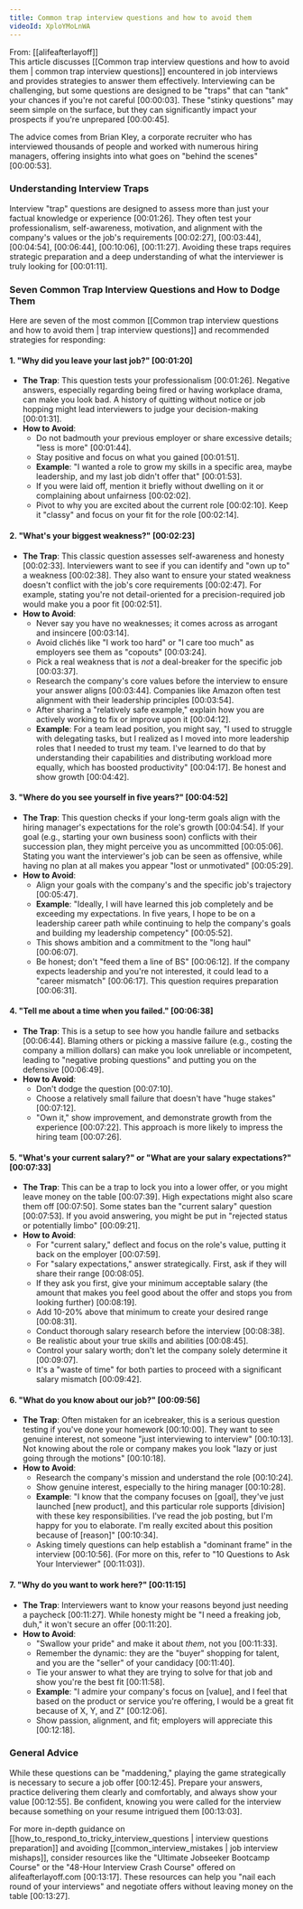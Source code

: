 ```yaml
---
title: Common trap interview questions and how to avoid them
videoId: XploYMoLnWA
---
```


From: [[alifeafterlayoff]] <br/> 
This article discusses [[Common trap interview questions and how to avoid them | common trap interview questions]] encountered in job interviews and provides strategies to answer them effectively. Interviewing can be challenging, but some questions are designed to be "traps" that can "tank" your chances if you're not careful <a class="yt-timestamp" data-t="00:00:03">[00:00:03]</a>. These "stinky questions" may seem simple on the surface, but they can significantly impact your prospects if you're unprepared <a class="yt-timestamp" data-t="00:00:45">[00:00:45]</a>.

The advice comes from Brian Kley, a corporate recruiter who has interviewed thousands of people and worked with numerous hiring managers, offering insights into what goes on "behind the scenes" <a class="yt-timestamp" data-t="00:00:53">[00:00:53]</a>.

### Understanding Interview Traps
Interview "trap" questions are designed to assess more than just your factual knowledge or experience <a class="yt-timestamp" data-t="00:01:26">[00:01:26]</a>. They often test your professionalism, self-awareness, motivation, and alignment with the company's values or the job's requirements <a class="yt-timestamp" data-t="00:02:27">[00:02:27]</a>, <a class="yt-timestamp" data-t="00:03:44">[00:03:44]</a>, <a class="yt-timestamp" data-t="00:04:54">[00:04:54]</a>, <a class="yt-timestamp" data-t="00:06:44">[00:06:44]</a>, <a class="yt-timestamp" data-t="00:10:06">[00:10:06]</a>, <a class="yt-timestamp" data-t="00:11:27">[00:11:27]</a>. Avoiding these traps requires strategic preparation and a deep understanding of what the interviewer is truly looking for <a class="yt-timestamp" data-t="00:01:11">[00:01:11]</a>.

### Seven Common Trap Interview Questions and How to Dodge Them

Here are seven of the most common [[Common trap interview questions and how to avoid them | trap interview questions]] and recommended strategies for responding:

#### 1. "Why did you leave your last job?" <a class="yt-timestamp" data-t="00:01:20">[00:01:20]</a>
*   **The Trap**: This question tests your professionalism <a class="yt-timestamp" data-t="00:01:26">[00:01:26]</a>. Negative answers, especially regarding being fired or having workplace drama, can make you look bad. A history of quitting without notice or job hopping might lead interviewers to judge your decision-making <a class="yt-timestamp" data-t="00:01:31">[00:01:31]</a>.
*   **How to Avoid**:
    *   Do not badmouth your previous employer or share excessive details; "less is more" <a class="yt-timestamp" data-t="00:01:44">[00:01:44]</a>.
    *   Stay positive and focus on what you gained <a class="yt-timestamp" data-t="00:01:51">[00:01:51]</a>.
    *   **Example**: "I wanted a role to grow my skills in a specific area, maybe leadership, and my last job didn't offer that" <a class="yt-timestamp" data-t="00:01:53">[00:01:53]</a>.
    *   If you were laid off, mention it briefly without dwelling on it or complaining about unfairness <a class="yt-timestamp" data-t="00:02:02">[00:02:02]</a>.
    *   Pivot to why you are excited about the current role <a class="yt-timestamp" data-t="00:02:10">[00:02:10]</a>. Keep it "classy" and focus on your fit for the role <a class="yt-timestamp" data-t="00:02:14">[00:02:14]</a>.

#### 2. "What's your biggest weakness?" <a class="yt-timestamp" data-t="00:02:23">[00:02:23]</a>
*   **The Trap**: This classic question assesses self-awareness and honesty <a class="yt-timestamp" data-t="00:02:33">[00:02:33]</a>. Interviewers want to see if you can identify and "own up to" a weakness <a class="yt-timestamp" data-t="00:02:38">[00:02:38]</a>. They also want to ensure your stated weakness doesn't conflict with the job's core requirements <a class="yt-timestamp" data-t="00:02:47">[00:02:47]</a>. For example, stating you're not detail-oriented for a precision-required job would make you a poor fit <a class="yt-timestamp" data-t="00:02:51">[00:02:51]</a>.
*   **How to Avoid**:
    *   Never say you have no weaknesses; it comes across as arrogant and insincere <a class="yt-timestamp" data-t="00:03:14">[00:03:14]</a>.
    *   Avoid clichés like "I work too hard" or "I care too much" as employers see them as "copouts" <a class="yt-timestamp" data-t="00:03:24">[00:03:24]</a>.
    *   Pick a real weakness that is *not* a deal-breaker for the specific job <a class="yt-timestamp" data-t="00:03:37">[00:03:37]</a>.
    *   Research the company's core values before the interview to ensure your answer aligns <a class="yt-timestamp" data-t="00:03:44">[00:03:44]</a>. Companies like Amazon often test alignment with their leadership principles <a class="yt-timestamp" data-t="00:03:54">[00:03:54]</a>.
    *   After sharing a "relatively safe example," explain how you are actively working to fix or improve upon it <a class="yt-timestamp" data-t="00:04:12">[00:04:12]</a>.
    *   **Example**: For a team lead position, you might say, "I used to struggle with delegating tasks, but I realized as I moved into more leadership roles that I needed to trust my team. I've learned to do that by understanding their capabilities and distributing workload more equally, which has boosted productivity" <a class="yt-timestamp" data-t="00:04:17">[00:04:17]</a>. Be honest and show growth <a class="yt-timestamp" data-t="00:04:42">[00:04:42]</a>.

#### 3. "Where do you see yourself in five years?" <a class="yt-timestamp" data-t="00:04:52">[00:04:52]</a>
*   **The Trap**: This question checks if your long-term goals align with the hiring manager's expectations for the role's growth <a class="yt-timestamp" data-t="00:04:54">[00:04:54]</a>. If your goal (e.g., starting your own business soon) conflicts with their succession plan, they might perceive you as uncommitted <a class="yt-timestamp" data-t="00:05:06">[00:05:06]</a>. Stating you want the interviewer's job can be seen as offensive, while having no plan at all makes you appear "lost or unmotivated" <a class="yt-timestamp" data-t="00:05:29">[00:05:29]</a>.
*   **How to Avoid**:
    *   Align your goals with the company's and the specific job's trajectory <a class="yt-timestamp" data-t="00:05:47">[00:05:47]</a>.
    *   **Example**: "Ideally, I will have learned this job completely and be exceeding my expectations. In five years, I hope to be on a leadership career path while continuing to help the company's goals and building my leadership competency" <a class="yt-timestamp" data-t="00:05:52">[00:05:52]</a>.
    *   This shows ambition and a commitment to the "long haul" <a class="yt-timestamp" data-t="00:06:07">[00:06:07]</a>.
    *   Be honest; don't "feed them a line of BS" <a class="yt-timestamp" data-t="00:06:12">[00:06:12]</a>. If the company expects leadership and you're not interested, it could lead to a "career mismatch" <a class="yt-timestamp" data-t="00:06:17">[00:06:17]</a>. This question requires preparation <a class="yt-timestamp" data-t="00:06:31">[00:06:31]</a>.

#### 4. "Tell me about a time when you failed." <a class="yt-timestamp" data-t="00:06:38">[00:06:38]</a>
*   **The Trap**: This is a setup to see how you handle failure and setbacks <a class="yt-timestamp" data-t="00:06:44">[00:06:44]</a>. Blaming others or picking a massive failure (e.g., costing the company a million dollars) can make you look unreliable or incompetent, leading to "negative probing questions" and putting you on the defensive <a class="yt-timestamp" data-t="00:06:49">[00:06:49]</a>.
*   **How to Avoid**:
    *   Don't dodge the question <a class="yt-timestamp" data-t="00:07:10">[00:07:10]</a>.
    *   Choose a relatively small failure that doesn't have "huge stakes" <a class="yt-timestamp" data-t="00:07:12">[00:07:12]</a>.
    *   "Own it," show improvement, and demonstrate growth from the experience <a class="yt-timestamp" data-t="00:07:22">[00:07:22]</a>. This approach is more likely to impress the hiring team <a class="yt-timestamp" data-t="00:07:26">[00:07:26]</a>.

#### 5. "What's your current salary?" or "What are your salary expectations?" <a class="yt-timestamp" data-t="00:07:33">[00:07:33]</a>
*   **The Trap**: This can be a trap to lock you into a lower offer, or you might leave money on the table <a class="yt-timestamp" data-t="00:07:39">[00:07:39]</a>. High expectations might also scare them off <a class="yt-timestamp" data-t="00:07:50">[00:07:50]</a>. Some states ban the "current salary" question <a class="yt-timestamp" data-t="00:07:53">[00:07:53]</a>. If you avoid answering, you might be put in "rejected status or potentially limbo" <a class="yt-timestamp" data-t="00:09:21">[00:09:21]</a>.
*   **How to Avoid**:
    *   For "current salary," deflect and focus on the role's value, putting it back on the employer <a class="yt-timestamp" data-t="00:07:59">[00:07:59]</a>.
    *   For "salary expectations," answer strategically. First, ask if they will share their range <a class="yt-timestamp" data-t="00:08:05">[00:08:05]</a>.
    *   If they ask you first, give your minimum acceptable salary (the amount that makes you feel good about the offer and stops you from looking further) <a class="yt-timestamp" data-t="00:08:19">[00:08:19]</a>.
    *   Add 10-20% above that minimum to create your desired range <a class="yt-timestamp" data-t="00:08:31">[00:08:31]</a>.
    *   Conduct thorough salary research before the interview <a class="yt-timestamp" data-t="00:08:38">[00:08:38]</a>.
    *   Be realistic about your true skills and abilities <a class="yt-timestamp" data-t="00:08:45">[00:08:45]</a>.
    *   Control your salary worth; don't let the company solely determine it <a class="yt-timestamp" data-t="00:09:07">[00:09:07]</a>.
    *   It's a "waste of time" for both parties to proceed with a significant salary mismatch <a class="yt-timestamp" data-t="00:09:42">[00:09:42]</a>.

#### 6. "What do you know about our job?" <a class="yt-timestamp" data-t="00:09:56">[00:09:56]</a>
*   **The Trap**: Often mistaken for an icebreaker, this is a serious question testing if you've done your homework <a class="yt-timestamp" data-t="00:10:00">[00:10:00]</a>. They want to see genuine interest, not someone "just interviewing to interview" <a class="yt-timestamp" data-t="00:10:13">[00:10:13]</a>. Not knowing about the role or company makes you look "lazy or just going through the motions" <a class="yt-timestamp" data-t="00:10:18">[00:10:18]</a>.
*   **How to Avoid**:
    *   Research the company's mission and understand the role <a class="yt-timestamp" data-t="00:10:24">[00:10:24]</a>.
    *   Show genuine interest, especially to the hiring manager <a class="yt-timestamp" data-t="00:10:28">[00:10:28]</a>.
    *   **Example**: "I know that the company focuses on [goal], they've just launched [new product], and this particular role supports [division] with these key responsibilities. I've read the job posting, but I'm happy for you to elaborate. I'm really excited about this position because of [reason]" <a class="yt-timestamp" data-t="00:10:34">[00:10:34]</a>.
    *   Asking timely questions can help establish a "dominant frame" in the interview <a class="yt-timestamp" data-t="00:10:56">[00:10:56]</a>. (For more on this, refer to "10 Questions to Ask Your Interviewer" <a class="yt-timestamp" data-t="00:11:03">[00:11:03]</a>).

#### 7. "Why do you want to work here?" <a class="yt-timestamp" data-t="00:11:15">[00:11:15]</a>
*   **The Trap**: Interviewers want to know your reasons beyond just needing a paycheck <a class="yt-timestamp" data-t="00:11:27">[00:11:27]</a>. While honesty might be "I need a freaking job, duh," it won't secure an offer <a class="yt-timestamp" data-t="00:11:20">[00:11:20]</a>.
*   **How to Avoid**:
    *   "Swallow your pride" and make it about *them*, not you <a class="yt-timestamp" data-t="00:11:33">[00:11:33]</a>.
    *   Remember the dynamic: they are the "buyer" shopping for talent, and you are the "seller" of your candidacy <a class="yt-timestamp" data-t="00:11:40">[00:11:40]</a>.
    *   Tie your answer to what they are trying to solve for that job and show you're the best fit <a class="yt-timestamp" data-t="00:11:58">[00:11:58]</a>.
    *   **Example**: "I admire your company's focus on [value], and I feel that based on the product or service you're offering, I would be a great fit because of X, Y, and Z" <a class="yt-timestamp" data-t="00:12:06">[00:12:06]</a>.
    *   Show passion, alignment, and fit; employers will appreciate this <a class="yt-timestamp" data-t="00:12:18">[00:12:18]</a>.

### General Advice
While these questions can be "maddening," playing the game strategically is necessary to secure a job offer <a class="yt-timestamp" data-t="00:12:45">[00:12:45]</a>. Prepare your answers, practice delivering them clearly and comfortably, and always show your value <a class="yt-timestamp" data-t="00:12:55">[00:12:55]</a>. Be confident, knowing you were called for the interview because something on your resume intrigued them <a class="yt-timestamp" data-t="00:13:03">[00:13:03]</a>.

For more in-depth guidance on [[how_to_respond_to_tricky_interview_questions | interview questions preparation]] and avoiding [[common_interview_mistakes | job interview mishaps]], consider resources like the "Ultimate Jobseeker Bootcamp Course" or the "48-Hour Interview Crash Course" offered on alifeafterlayoff.com <a class="yt-timestamp" data-t="00:13:17">[00:13:17]</a>. These resources can help you "nail each round of your interviews" and negotiate offers without leaving money on the table <a class="yt-timestamp" data-t="00:13:27">[00:13:27]</a>.